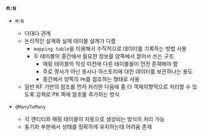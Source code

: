 ### `M:N`

- `M:N`
    + 다대다 관계
    + 논리적인 설계와 실제 테이블 설계가 다름
        * `mapping table`을 이용해서 수직적으로 데이터를 기록하는 방법 사용
        * 두 테이블의 중간에서 필요한 정보를 양쪽에서 끌어서 쓰는 구조
            - 매핑 테이블의 작성 이전에 다른 테이블들이 먼전 존재해야 함
            - 주로 명사가 아닌 동사나 히스토리에 대한 데이터를 보관하나는 용도
            - 중간에서 양쪽의 `PK`를 참조하는 형태로 사용
    + 일반 KF 기반의 참조를 먼저 처리한 다음에 좀 더 객체지향적으로 처리할 수 있도록 강제로 PK 쪽에 참조를 추가하는 방식

- `@ManyToMany`
    + 각 엔티티와 매핑 테이블이 자동으로 생성되는 방식의 처리 가능
    + 동기화 부분에서 상태를 정확하게 유지하는데 어려움 존재